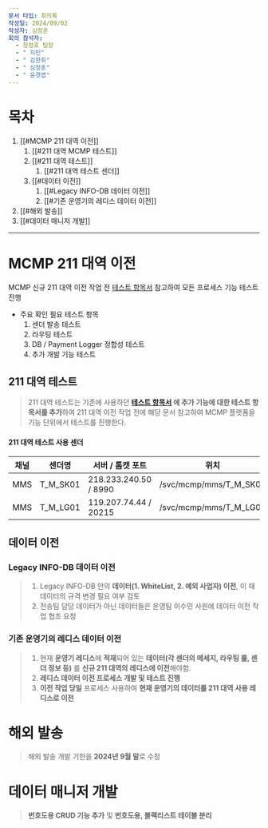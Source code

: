 ```yaml
---
문서 타입: 회의록
작성일: 2024/09/02
작성자: 심정훈
회의 참석자:
  - 장정호 팀장
  - " 지민"
  - " 김한휘"
  - " 심정훈"
  - " 윤경엽"
---
```


# 목차

1. [[#MCMP 211 대역 이전]]
	1. [[#211 대역 MCMP 테스트]]
	2. [[#211 대역 테스트]]
		1. [[#211 대역 테스트 센더]]
	3. [[#데이터 이전]]
		1. [[#Legacy INFO-DB 데이터 이전]]
		2. [[#기존 운영기의 레디스 데이터 이전]]
2. [[#해외 발송]]
3. [[#데이터 매니저 개발]]



--- 

# MCMP 211 대역 이전

MCMP 신규 211 대역 이전 작업 전 [테스트 항목서](https://docs.google.com/spreadsheets/d/1waj0YvOiMowroHeoFpXaLEcbwVbhs74hj_-hlGWKYM8/edit?gid=1814632337#gid=1814632337) 참고하여 모든 프로세스 기능 테스트 진행

- 주요 확인 필요 테스트 항목
	1. 센더 발송 테스트
	2. 라우팅 테스트
	3. DB / Payment Logger 정합성 테스트
	4. 추가 개발 기능 테스트


## 211 대역 테스트

> 211 대역 테스트는 기존에 사용하던 **[테스트 항목서](https://docs.google.com/spreadsheets/d/1waj0YvOiMowroHeoFpXaLEcbwVbhs74hj_-hlGWKYM8/edit?gid=1814632337#gid=1814632337) 에 추가 기능에 대한 테스트 항목서를 추가**하여 211 대역 이전 작업 전에 해당 문서 참고하여 MCMP 플랫폼을 기능 단위에서 테스트를 진행한다.


#### 211 대역 테스트 사용 센더

| 채널  | 센더명      | 서버 / 톰캣 포트            | 위치                     |
| --- | -------- | --------------------- | ---------------------- |
| MMS | T_M_SK01 | 218.233.240.50 / 8990 | /svc/mcmp/mms/T_M_SK01 |
| MMS | T_M_LG01 | 119.207.74.44 / 20215 | /svc/mcmp/mms/T_M_LG01 |



## 데이터 이전

### Legacy INFO-DB 데이터 이전

> 1. Legacy INFO-DB 안의 **데이터(1. WhiteList, 2. 예외 사업자) 이전**, 이 때 데이터의 규격 변경 필요 여부 검토
> 2. 전송팀 담당 데이터가 아닌 데이터들은 운영팀 이수민 사원에 데이터 이전 작업 협조 요청


### 기존 운영기의 레디스 데이터 이전 

> 1. 현재 **운영기 레디스**에 **적재**되어 있는 **데이터(각 센더의 메세지, 라우팅 룰, 센더 정보 등)** 를 **신규 211 대역의 레디스에 이전**해야함.
> 2. **레디스 데이터 이전 프로세스 개발 및 테스트 진행**
> 3. **이전 작업 당일** 프로세스 사용하여 **현재 운영기의 데이터를 211 대역 사용 레디스로 이전**

# 해외 발송

> 해외 발송 개발 기한을 **2024년 9월 말**로 수정

# 데이터 매니저 개발

> **번호도용 CRUD 기능 추가** 및 **번호도용, 블랙리스트 테이블 분리**




